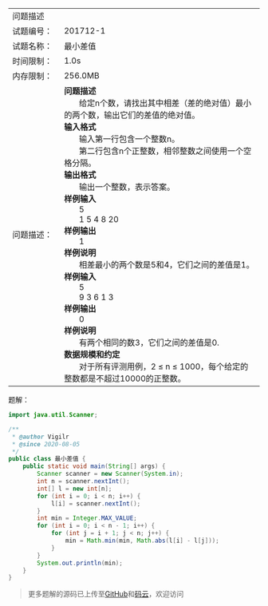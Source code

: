 <table width="1265">
    <col width="219.00" />
    <col width="1046" />
    <tr>
        <td colspan="2">问题描述</td>
    </tr>
    <tr>
        <td>试题编号：</td>
        <td align=left>
201712-1
        </td>
    </tr>
    <tr>
        <td>试题名称：</td>
        <td align=left>
最小差值
        </td>
    </tr>
    <tr>
        <td>时间限制：</td>
        <td align=left>1.0s</td>
    </tr>
    <tr>
        <td>内存限制：</td>
        <td align=left>256.0MB</td>
    </tr>
    <tr>
        <td>问题描述：</td>
        <td align=left><b>问题描述</b>
        <br/>
            &nbsp;&nbsp;&nbsp;&nbsp;&nbsp;&nbsp;
给定n个数，请找出其中相差（差的绝对值）最小的两个数，输出它们的差值的绝对值。
        <br/>
            <b>输入格式</b><br/>
            &nbsp;&nbsp;&nbsp;&nbsp;&nbsp;&nbsp;
输入第一行包含一个整数n。
            <br/>
            &nbsp;&nbsp;&nbsp;&nbsp;&nbsp;&nbsp;
第二行包含n个正整数，相邻整数之间使用一个空格分隔。
            <br/>
            <b>输出格式</b><br/>
            &nbsp;&nbsp;&nbsp;&nbsp;&nbsp;&nbsp;
输出一个整数，表示答案。
            <br/>
            <b>样例输入</b>
            <br />
            &nbsp;&nbsp;&nbsp;&nbsp;&nbsp;&nbsp;
5
            <br/>
            &nbsp;&nbsp;&nbsp;&nbsp;&nbsp;&nbsp;
1 5 4 8 20
            <br/>
            <b>样例输出</b><br />
            &nbsp;&nbsp;&nbsp;&nbsp;&nbsp;&nbsp;
1
            <br/>
            <b>样例说明</b><br />
            &nbsp;&nbsp;&nbsp;&nbsp;&nbsp;&nbsp;
相差最小的两个数是5和4，它们之间的差值是1。
            <br/>
            <b>样例输入</b>
            <br />
            &nbsp;&nbsp;&nbsp;&nbsp;&nbsp;&nbsp;
5
            <br/>
            &nbsp;&nbsp;&nbsp;&nbsp;&nbsp;&nbsp;
9 3 6 1 3
            <br/>
            <b>样例输出</b><br />
            &nbsp;&nbsp;&nbsp;&nbsp;&nbsp;&nbsp;
0
            <br/>
            <b>样例说明</b><br />
            &nbsp;&nbsp;&nbsp;&nbsp;&nbsp;&nbsp;
有两个相同的数3，它们之间的差值是0.
            <br/>
            <b>数据规模和约定</b><br />
            &nbsp;&nbsp;&nbsp;&nbsp;&nbsp;&nbsp;
对于所有评测用例，2 ≤ n ≤ 1000，每个给定的整数都是不超过10000的正整数。
        </td>
    </tr>
</table>

题解：

```java
import java.util.Scanner;

/**
 * @author Vigilr
 * @since 2020-08-05
 */
public class 最小差值 {
    public static void main(String[] args) {
        Scanner scanner = new Scanner(System.in);
        int n = scanner.nextInt();
        int[] l = new int[n];
        for (int i = 0; i < n; i++) {
            l[i] = scanner.nextInt();
        }
        int min = Integer.MAX_VALUE;
        for (int i = 0; i < n - 1; i++) {
            for (int j = i + 1; j < n; j++) {
                min = Math.min(min, Math.abs(l[i] - l[j]));
            }
        }
        System.out.println(min);
    }
}
```

> 更多题解的源码已上传至[GitHub](https://github.com/eternidad33/csp)和[码云](https://gitee.com/eternidad33/csp)，欢迎访问

